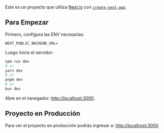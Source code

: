 Este es un proyecto que utiliza [Next.js](https://nextjs.org/) con [`create-next-app`](https://github.com/vercel/next.js/tree/canary/packages/create-next-app).

## Para Empezar

Primero, configura las ENV necesarias:

```env
NEXT_PUBLIC_BACKEND_URL=
```

Luego inicia el servidor:

```bash
npm run dev
# or
yarn dev
# or
pnpm dev
# or
bun dev
```
Abre en el navegador: [http://localhost:3000](http://localhost:3000).

## Proyecto en Producción
Para ver el proyecto en producción podrás ingresar a: [http://localhost:3000](http://localhost:3000).
